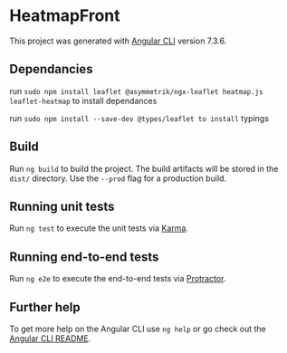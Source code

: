 # HeatmapFront

This project was generated with [Angular CLI](https://github.com/angular/angular-cli) version 7.3.6.

## Dependancies
run
`sudo npm install leaflet @asymmetrik/ngx-leaflet heatmap.js leaflet-heatmap` to install dependances

run `sudo npm install --save-dev @types/leaflet to install` typings

## Build

Run `ng build` to build the project. The build artifacts will be stored in the `dist/` directory. Use the `--prod` flag for a production build.

## Running unit tests

Run `ng test` to execute the unit tests via [Karma](https://karma-runner.github.io).

## Running end-to-end tests

Run `ng e2e` to execute the end-to-end tests via [Protractor](http://www.protractortest.org/).

## Further help

To get more help on the Angular CLI use `ng help` or go check out the [Angular CLI README](https://github.com/angular/angular-cli/blob/master/README.md).
